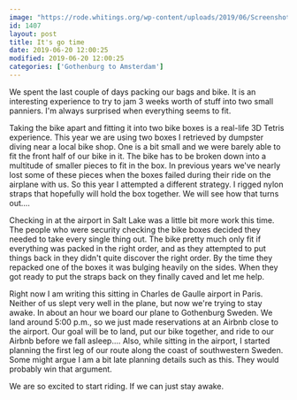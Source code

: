 ```yaml
---
image: "https://rode.whitings.org/wp-content/uploads/2019/06/Screenshot_20190620-125252-146x300.png"
id: 1407
layout: post
title: It's go time
date: 2019-06-20 12:00:25
modified: 2019-06-20 12:00:25
categories: ['Gothenburg to Amsterdam']
---
```


We spent the last couple of days packing our bags and bike. It is an interesting experience to try to jam 3 weeks worth of stuff into two small panniers. I'm always surprised when everything seems to fit.

Taking the bike apart and fitting it into two bike boxes is a real-life 3D Tetris experience. This year we are using two boxes I retrieved by dumpster diving near a local bike shop. One is a bit small and we were barely able to fit the front half of our bike in it. The bike has to be broken down into a multitude of smaller pieces to fit in the box. In previous years we've nearly lost some of these pieces when the boxes failed during their ride on the airplane with us. So this year I attempted a different strategy. I rigged nylon straps that hopefully will hold the box together. We will see how that turns out....

Checking in at the airport in Salt Lake was a little bit more work this time. The people who were security checking the bike boxes decided they needed to take every single thing out. The bike pretty much only fit if everything was packed in the right order, and as they attempted to put things back in they didn't quite discover the right order. By the time they repacked one of the boxes it was bulging heavily on the sides. When they got ready to put the straps back on they finally caved and let me help.

Right now I am writing this sitting in Charles de Gaulle airport in Paris. Neither of us slept very well in the plane, but now we're trying to stay awake. In about an hour we board our plane to Gothenburg Sweden. We land around 5:00 p.m., so we just made reservations at an Airbnb close to the airport. Our goal will be to land, put our bike together, and ride to our Airbnb before we fall asleep.... Also, while sitting in the airport, I started planning the first leg of our route along the coast of southwestern Sweden. Some might argue I am a bit late planning details such as this. They would probably win that argument.

We are so excited to start riding. If we can just stay awake.

